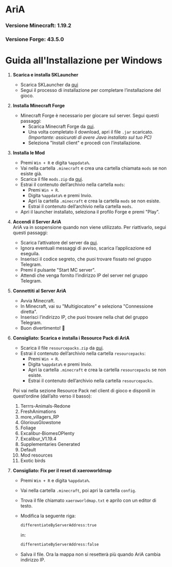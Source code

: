 # AriA

### Versione Minecraft: 1.19.2  
### Versione Forge: 43.5.0

# Guida all'Installazione per Windows

1. **Scarica e installa SKLauncher**
   - Scarica SKLauncher da [qui](https://skmedix.pl/)
   - Segui il processo di installazione per completare l’installazione del gioco.

2. **Installa Minecraft Forge**
   - Minecraft Forge è necessario per giocare sul server. Segui questi passaggi:
     - Scarica Minecraft Forge da [qui](https://adfoc.us/serve/sitelinks/?id=271228&url=https://maven.minecraftforge.net/net/minecraftforge/forge/1.19.2-43.5.0/forge-1.19.2-43.5.0-installer.jar).
     - Una volta completato il download, apri il file `.jar` scaricato.  
       *(Importante: assicurati di avere Java installato sul tuo PC)*
     - Seleziona "Install client" e procedi con l’installazione.

3. **Installa le Mod**
   - Premi `Win + R` e digita `%appdata%`.
   - Vai nella cartella `.minecraft` e crea una cartella chiamata `mods` se non esiste già.
   - Scarica il file `mods.zip` da [qui](https://1drv.ms/f/c/065897bd642782c8/EjrP1DBPqGpLsBY0MtgaA4QBK0Mirq6CyuJGV2kWlkpRyw?e=64qIxT). 
   - Estrai il contenuto dell’archivio nella cartella `mods`:
     - Premi `Win + R`.
     - Digita `%appdata%` e premi Invio.
     - Apri la cartella `.minecraft` e crea la cartella `mods` se non esiste.
     - Estrai il contenuto dell’archivio nella cartella `mods`.
   - Apri il launcher installato, seleziona il profilo Forge e premi "Play".

4. **Accendi il Server AriA**  
   AriA va in sospensione quando non viene utilizzato. Per riattivarlo, segui questi passaggi:
   - Scarica l’attivatore del server da [qui](https://github.com/eugenio-guarino/aria-minecraft-server-windows-client/releases/download/v2.0/aria-startup-client.exe).
   - Ignora eventuali messaggi di avviso, scarica l’applicazione ed eseguila.
   - Inserisci il codice segreto, che puoi trovare fissato nel gruppo Telegram.
   - Premi il pulsante "Start MC server".
   - Attendi che venga fornito l’indirizzo IP del server nel gruppo Telegram.

5. **Connettiti al Server AriA**
   - Avvia Minecraft.
   - In Minecraft, vai su "Multigiocatore" e seleziona "Connessione diretta".
   - Inserisci l’indirizzo IP, che puoi trovare nella chat del gruppo Telegram.
   - Buon divertimento! 🚀

6. **Consigliato: Scarica e installa i Resource Pack di AriA**
   - Scarica il file `resourcepacks.zip` da [qui](https://1drv.ms/f/c/065897bd642782c8/EjrP1DBPqGpLsBY0MtgaA4QBK0Mirq6CyuJGV2kWlkpRyw?e=64qIxT). 
   - Estrai il contenuto dell’archivio nella cartella `resourcepacks`:
     - Premi `Win + R`.
     - Digita `%appdata%` e premi Invio.
     - Apri la cartella `.minecraft` e crea la cartella `resourcepacks` se non esiste.
     - Estrai il contenuto dell’archivio nella cartella `resourcepacks`.

   Poi vai nella sezione Resource Pack nel client di gioco e disponili in quest’ordine (dall’alto verso il basso):

   1. Terrrs-Animals-Redone  
   2. FreshAnimations  
   3. more_villagers_RP  
   4. GloriousGlowstone  
   5. Foliage  
   6. Excalibur-BiomesOPlenty  
   7. Excalibur_V1.19.4  
   8. Supplementaries Generated  
   9. Default  
   10. Mod resources  
   11. Exotic birds

7. **Consigliato: Fix per il reset di xaeroworldmap**
   - Premi `Win + R` e digita `%appdata%`.
   - Vai nella cartella `.minecraft`, poi apri la cartella `config`.
   - Trova il file chiamato `xaeroworldmap.txt` e aprilo con un editor di testo.
   - Modifica la seguente riga:

     ```txt
     differentiateByServerAddress:true
     ```

     in:

     ```txt
     differentiateByServerAddress:false
     ```

   - Salva il file. Ora la mappa non si resetterà più quando AriA cambia indirizzo IP.
